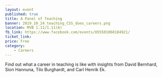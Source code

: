 ```yaml
---
layout: event
published: true
title: A Panel of Teaching
banner: 2019_10_24_teaching_CSS_does_careers.png
location: MVB 1.11/1.11(A)
fb_link: https://www.facebook.com/events/855501068184921/
ticket_link:
price: Free
category:
    - Careers
---
```


Find out what a career in teaching is like with insights from David Bernhard, Sion Hannuna, Tilo Burghardt, and Carl Henrik Ek.
